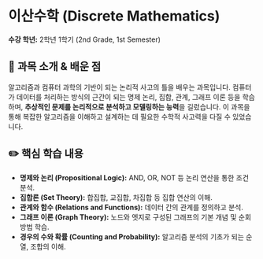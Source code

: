 # 이산수학 (Discrete Mathematics)

**수강 학년:** 2학년 1학기 (2nd Grade, 1st Semester)

## 📖 과목 소개 & 배운 점

알고리즘과 컴퓨터 과학의 기반이 되는 논리적 사고의 틀을 배우는 과목입니다. 컴퓨터가 데이터를 처리하는 방식의 근간이 되는 명제 논리, 집합, 관계, 그래프 이론 등을 학습하며, **추상적인 문제를 논리적으로 분석하고 모델링하는 능력**을 길렀습니다. 이 과목을 통해 복잡한 알고리즘을 이해하고 설계하는 데 필요한 수학적 사고력을 다질 수 있었습니다.

## ✏️ 핵심 학습 내용

-   **명제와 논리 (Propositional Logic):** AND, OR, NOT 등 논리 연산을 통한 조건 분석.
-   **집합론 (Set Theory):** 합집합, 교집합, 차집합 등 집합 연산의 이해.
-   **관계와 함수 (Relations and Functions):** 데이터 간의 관계를 정의하고 분석.
-   **그래프 이론 (Graph Theory):** 노드와 엣지로 구성된 그래프의 기본 개념 및 순회 방법 학습.
-   **경우의 수와 확률 (Counting and Probability):** 알고리즘 분석의 기초가 되는 순열, 조합의 이해.